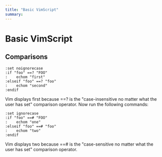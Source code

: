 ```yaml
---
title: "Basic VimScript"
summary:
---
```


Basic VimScript
===

Comparisons
---

```
:set noignorecase
:if "foo" ==? "FOO"
:    echom "first"
:elseif "foo" ==? "foo"
:    echom "second"
:endif
```

Vim displays first because ==? is the "case-insensitive no matter what the user has set" comparison operator. Now run the following commands:

```
:set ignorecase
:if "foo" ==# "FOO"
:    echom "one"
:elseif "foo" ==# "foo"
:    echom "two"
:endif
```

Vim displays two because ==# is the "case-sensitive no matter what the user has set" comparison operator.
